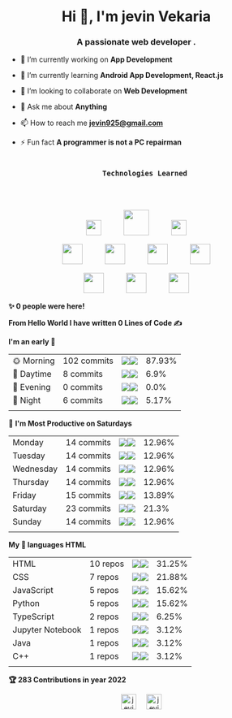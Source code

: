 <h1 align="center">Hi 👋, I'm jevin Vekaria</h1>
<h3 align="center">A passionate web developer .</h3>
 


- 🔭 I’m currently working on **App Development**

- 🌱 I’m currently learning **Android App Development, React.js**

- 👯 I’m looking to collaborate on **Web Development**

- 💬 Ask me about **Anything**

- 📫 How to reach me **jevin925@gmail.com**

- ⚡ Fun fact **A programmer is not a PC repairman**


<h3 align="center">
  <code>
    Technologies Learned
  </code>
</h3>

<br>
  
  <p align="center">
  <img src="https://devicons.github.io/devicon/devicon.git/icons/bootstrap/bootstrap-plain.svg" height=30 hspace=20>
  <img src="https://devicons.github.io/devicon/devicon.git/icons/css3/css3-original-wordmark.svg" height=50 hspace=20>
  <img src="https://devicons.github.io/devicon/devicon.git/icons/html5/html5-original-wordmark.svg" height=30 hspace=20>
</p>
<p align="center">
  <img src="https://devicons.github.io/devicon/devicon.git/icons/javascript/javascript-original.svg" height=40 hspace=20>
  <img src="https://devicons.github.io/devicon/devicon.git/icons/mongodb/mongodb-original-wordmark.svg" height=40 hspace=20>
  <img src="https://devicons.github.io/devicon/devicon.git/icons/nodejs/nodejs-original-wordmark.svg" height=40 hspace=20>
  <img src="https://devicons.github.io/devicon/devicon.git/icons/python/python-original-wordmark.svg" height=40 hspace=20>
</p>
<p align="center">
  <img src="http://devicons.github.io/devicon/devicon.git/icons/php/php-original.svg" height=40 hspace=20>
  <img src="https://devicons.github.io/devicon/devicon.git/icons/express/express-original-wordmark.svg" height=40 hspace=20>
  <img src="http://devicons.github.io/devicon/devicon.git/icons/mysql/mysql-original-wordmark.svg" height=40 hspace=20>
</p>


<!--START_SECTION_PROFILE_VIEWS:readme-info-->
**✨ 0 people were here!**


<!--END_SECTION_PROFILE_VIEWS:readme-info-->
<!--START_SECTION_LINES_OF_CODE:readme-info-->
**From Hello World I have written 0 Lines of Code ✍️**


<!--END_SECTION_LINES_OF_CODE:readme-info-->
<!--START_SECTION_DAILY_COMMIT:readme-info-->
**I'm an early 🐤** 

| | | | |
| --- | --- | --- | --- |
|🌞 Morning                |102 commits         |![](https://via.placeholder.com/352x22/000000/000000?text=+)![](https://via.placeholder.com/48x22/b8b8b8/b8b8b8?=text=+)|87.93%|
|🌆 Daytime                |8 commits           |![](https://via.placeholder.com/28x22/000000/000000?text=+)![](https://via.placeholder.com/372x22/b8b8b8/b8b8b8?=text=+)|6.9%|
|🌃 Evening                |0 commits           |![](https://via.placeholder.com/0x22/000000/000000?text=+)![](https://via.placeholder.com/400x22/b8b8b8/b8b8b8?=text=+)|0.0%|
|🌙 Night                  |6 commits           |![](https://via.placeholder.com/20x22/000000/000000?text=+)![](https://via.placeholder.com/380x22/b8b8b8/b8b8b8?=text=+)|5.17%|
| | | | |

<!--END_SECTION_DAILY_COMMIT:readme-info-->
<!--START_SECTION_WEEKLY_COMMIT:readme-info-->
📅 **I'm Most Productive on Saturdays** 

| | | | |
| --- | --- | --- | --- |
|Monday                   |14 commits          |![](https://via.placeholder.com/52x22/000000/000000?text=+)![](https://via.placeholder.com/348x22/b8b8b8/b8b8b8?=text=+)|12.96%|
|Tuesday                  |14 commits          |![](https://via.placeholder.com/52x22/000000/000000?text=+)![](https://via.placeholder.com/348x22/b8b8b8/b8b8b8?=text=+)|12.96%|
|Wednesday                |14 commits          |![](https://via.placeholder.com/52x22/000000/000000?text=+)![](https://via.placeholder.com/348x22/b8b8b8/b8b8b8?=text=+)|12.96%|
|Thursday                 |14 commits          |![](https://via.placeholder.com/52x22/000000/000000?text=+)![](https://via.placeholder.com/348x22/b8b8b8/b8b8b8?=text=+)|12.96%|
|Friday                   |15 commits          |![](https://via.placeholder.com/56x22/000000/000000?text=+)![](https://via.placeholder.com/344x22/b8b8b8/b8b8b8?=text=+)|13.89%|
|Saturday                 |23 commits          |![](https://via.placeholder.com/84x22/000000/000000?text=+)![](https://via.placeholder.com/316x22/b8b8b8/b8b8b8?=text=+)|21.3%|
|Sunday                   |14 commits          |![](https://via.placeholder.com/52x22/000000/000000?text=+)![](https://via.placeholder.com/348x22/b8b8b8/b8b8b8?=text=+)|12.96%|
| | | | |

<!--END_SECTION_WEEKLY_COMMIT:readme-info-->
<!--START_SECTION_LANGUAGE:readme-info-->
**My 💖 languages HTML** 

| | | | |
| --- | --- | --- | --- |
|HTML                     |10 repos|            ![](https://via.placeholder.com/124x22/000000/000000?text=+)![](https://via.placeholder.com/276x22/b8b8b8/b8b8b8?=text=+)|31.25%|
|CSS                      |7 repos|             ![](https://via.placeholder.com/88x22/000000/000000?text=+)![](https://via.placeholder.com/312x22/b8b8b8/b8b8b8?=text=+)|21.88%|
|JavaScript               |5 repos|             ![](https://via.placeholder.com/64x22/000000/000000?text=+)![](https://via.placeholder.com/336x22/b8b8b8/b8b8b8?=text=+)|15.62%|
|Python                   |5 repos|             ![](https://via.placeholder.com/64x22/000000/000000?text=+)![](https://via.placeholder.com/336x22/b8b8b8/b8b8b8?=text=+)|15.62%|
|TypeScript               |2 repos|             ![](https://via.placeholder.com/24x22/000000/000000?text=+)![](https://via.placeholder.com/376x22/b8b8b8/b8b8b8?=text=+)|6.25%|
|Jupyter Notebook         |1 repos|             ![](https://via.placeholder.com/12x22/000000/000000?text=+)![](https://via.placeholder.com/388x22/b8b8b8/b8b8b8?=text=+)|3.12%|
|Java                     |1 repos|             ![](https://via.placeholder.com/12x22/000000/000000?text=+)![](https://via.placeholder.com/388x22/b8b8b8/b8b8b8?=text=+)|3.12%|
|C++                      |1 repos|             ![](https://via.placeholder.com/12x22/000000/000000?text=+)![](https://via.placeholder.com/388x22/b8b8b8/b8b8b8?=text=+)|3.12%|
| | | | |

<!--END_SECTION_LANGUAGE:readme-info-->
<!--START_CONTRIBUTIONS:readme-info-->
**🏆 283 Contributions in year 2022**


<!--END_CONTRIBUTIONS:readme-info-->

 
  
<!--<div>
<p align="center" padding-top="20"><img src="https://github-readme-stats.vercel.app/api?username=jevin925&show_icons=true" alt="jevin925" /> </p>
</div>-->





<p align="center">
<a href="https://www.linkedin.com/in/jevin-vekaria-04a7361a3/" target="blank"><img align="center" src="https://cdn.jsdelivr.net/npm/simple-icons@3.0.1/icons/linkedin.svg" alt="jevin vekaria" height="30" width="30" hspace="20 /></a>
<a href="https://instagram.com/jevin_vekaria1712" target="blank"><img align="center" src="https://cdn.jsdelivr.net/npm/simple-icons@3.0.1/icons/instagram.svg" alt="jevin_vekaria1712" height="30" width="30" /></a>
</p>
